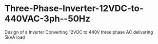 # Three-Phase-Inverter-12VDC-to-440VAC-3ph--50Hz
Design of a Inverter Converting 12VDC to 440V three phase AC delivering 5kVA load
